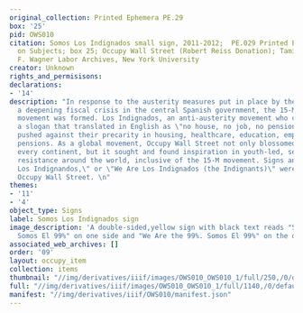 ```yaml
---
original_collection: Printed Ephemera PE.29
box: '25'
pid: OWS010
citation: Somos Los Indignados small sign, 2011-2012;  PE.029 Printed Ephemera Collection
  on Subjects; box 25; Occupy Wall Street (Robert Reiss Donation); Tamiment Library/Robert
  F. Wagner Labor Archives, New York University
creator: Unknown
rights_and_permisisons:
declarations:
- '14'
description: "In response to the austerity measures put in place by the Spanish government,
  a deepening fiscal crisis in the central Spanish government, the 15-M, or Los Indignados,
  movement was formed. Los Indignados, an anti-austerity movement who coalesced around
  a slogan that translated in English as \"no house, no job, no pension, no fear,\"
  pushed against their precarity in housing, healthcare, education, employment, and
  pensions. As a global movement, Occupy Wall Street not only blossomed across nearly
  every continent, but it sought and found inspiration in youth-led, self-organized
  resistance around the world, inclusive of the 15-M movement. Signs announcing, \"Somos
  Los Indignandos,\" or \"We Are Los Indignados (the Indignants)\" were common at
  Occupy Wall Street. \n"
themes:
- '11'
- '4'
object_type: Signs
label: Somos Los Indignados sign
image_description: 'A double-sided,yellow sign with black text reads "Somos Los Indignados.
  Somos El 99%" on one side and "We Are the 99%. Somos El 99%" on the opposite side. '
associated_web_archives: []
order: '09'
layout: occupy_item
collection: items
thumbnail: "//img/derivatives/iiif/images/OWS010_OWS010_1/full/250,/0/default.jpg"
full: "//img/derivatives/iiif/images/OWS010_OWS010_1/full/1140,/0/default.jpg"
manifest: "//img/derivatives/iiif/OWS010/manifest.json"
---
```

